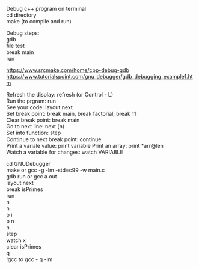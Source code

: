 Debug c++ program on terminal<br />
cd directory <br />
make (to compile and run)

Debug steps: <br />
gdb <br />
file test <br/>
break main<br/>
run

https://www.srcmake.com/home/cpp-debug-gdb
https://www.tutorialspoint.com/gnu_debugger/gdb_debugging_example1.htm

Refresh the display: refresh (or Control - L) <br/>
Run the prgram: run<br/>
See your code: layout next <br/>
Set break point: break main, break factorial, break 11<br/>
Clear break point: break main<br/>
Go to next line: next (n)<br/>
Set into function: step<br/>
Continue to next break point: continue<br/>
Print a variale value: print variable
Print an array: print *arr@len<br/>
Watch a variable for changes: watch VARIABLE


cd GNUDebugger<br/>
make or gcc -g -lm -std=c99 -w main.c <br/>
gdb run or gcc a.out<br/>
layout next<br/>
break isPrimes<br />
run<br/>
n<br/>
n<br/>
p i<br/>
p n<br/>
n<br/>
step<br/>
watch x<br/>
clear isPrimes<br/>
q<br/>
!gcc to gcc - q -lm <br/>
